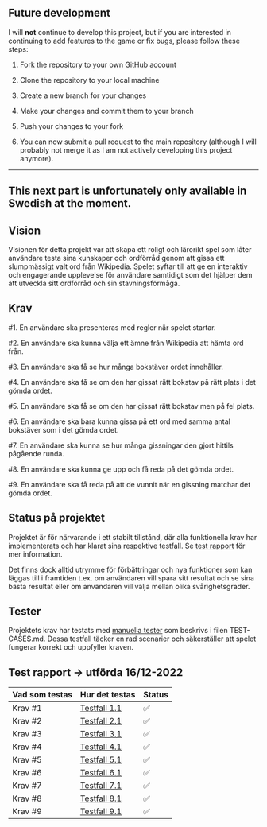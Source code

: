 
## Future development

I will **not** continue to develop this project, but if you are interested in continuing to add features to the game or fix bugs, please follow these steps:

1. Fork the repository to your own GitHub account
2. Clone the repository to your local machine
3. Create a new branch for your changes
4. Make your changes and commit them to your branch
5. Push your changes to your fork

6. You can now submit a pull request to the main repository (although I will probably not merge it as I am not actively developing this project anymore).

---

## This next part is unfortunately only available in Swedish at the moment.

## Vision

Visionen för detta projekt var att skapa ett roligt och lärorikt spel som låter användare testa sina kunskaper och ordförråd genom att gissa ett slumpmässigt valt ord från Wikipedia. Spelet syftar till att ge en interaktiv och engagerande upplevelse för användare samtidigt som det hjälper dem att utveckla sitt ordförråd och sin stavningsförmåga.

## Krav
#1. En användare ska presenteras med regler när spelet startar.

#2. En användare ska kunna välja ett ämne från Wikipedia att hämta ord från.

#3. En användare ska få se hur många bokstäver ordet innehåller. 

#4. En användare ska få se om den har gissat rätt bokstav på rätt plats i det gömda ordet.

#5. En användare ska få se om den har gissat rätt bokstav men på fel plats.

#6. En användare ska bara kunna gissa på ett ord med samma antal bokstäver som i det gömda ordet.

#7. En användare ska kunna se hur många gissningar den gjort hittils pågående runda.

#8. En användare ska kunna ge upp och få reda på det gömda ordet.

#9. En användare ska få reda på att de vunnit när en gissning matchar det gömda ordet.

## Status på projektet
Projektet är för närvarande i ett stabilt tillstånd, där alla funktionella krav har implementerats och har klarat sina respektive testfall. Se [test rapport](#test-rapport---utförda-16/12-2022) för mer information.

Det finns dock alltid utrymme för förbättringar och nya funktioner som kan läggas till i framtiden t.ex. om användaren vill spara sitt resultat och se sina bästa resultat eller om användaren vill välja mellan olika svårighetsgrader.


## Tester
Projektets krav har testats med [manuella tester](TEST-CASES.md) som beskrivs i filen TEST-CASES.md. Dessa testfall täcker en rad scenarier och säkerställer att spelet fungerar korrekt och uppfyller kraven.

## Test rapport -> utförda 16/12-2022

| Vad som testas  | Hur det testas                                             | Status             |
|-----------------|------------------------------------------------------------|--------------------|
| Krav #1         | [Testfall 1.1](TEST-CASES.md#test-av-krav-1---testfall-11) | :white_check_mark: |
| Krav #2         | [Testfall 2.1](TEST-CASES.md#test-av-krav-2---testfall-21) | :white_check_mark: |
| Krav #3         | [Testfall 3.1](TEST-CASES.md#test-av-krav-3---testfall-31) | :white_check_mark: |
| Krav #4         | [Testfall 4.1](TEST-CASES.md#test-av-krav-4---testfall-41) | :white_check_mark: |
| Krav #5         | [Testfall 5.1](TEST-CASES.md#test-av-krav-5---testfall-51) | :white_check_mark: |
| Krav #6         | [Testfall 6.1](TEST-CASES.md#test-av-krav-6---testfall-61) | :white_check_mark: |
| Krav #7         | [Testfall 7.1](TEST-CASES.md#test-av-krav-7---testfall-71) | :white_check_mark: |
| Krav #8         | [Testfall 8.1](TEST-CASES.md#test-av-krav-8---testfall-81) | :white_check_mark: |
| Krav #9         | [Testfall 9.1](TEST-CASES.md#test-av-krav-9---testfall-91) | :white_check_mark: | 


